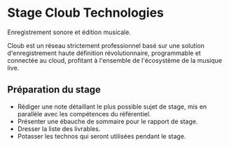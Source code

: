 # Stage Cloub Technologies

Enregistrement sonore et édition musicale.

Cloub est un réseau strictement professionnel basé sur une solution d'enregistrement haute définition révolutionnaire, programmable et connectée au cloud, profitant à l'ensemble de l'écosystème de la musique live.


## Préparation du stage

- Rédiger une note détaillant le plus possible sujet de stage, mis en parallèle avec les compétences du référentiel. 
- Présenter une ébauche de sommaire pour le rapport de stage. 
- Dresser la liste des livrables.
- Potasser les technos qui seront utilisées pendant le stage.